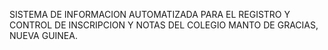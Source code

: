 SISTEMA DE INFORMACION AUTOMATIZADA PARA EL REGISTRO Y CONTROL DE INSCRIPCION Y NOTAS DEL COLEGIO MANTO DE GRACIAS, NUEVA GUINEA.
